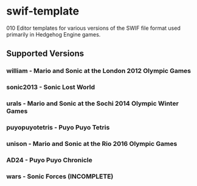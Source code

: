 # swif-template
 010 Editor templates for various versions of the SWIF file format used primarily in Hedgehog Engine games.
 
## Supported Versions
### william - Mario and Sonic at the London 2012 Olympic Games
### sonic2013 - Sonic Lost World
### urals - Mario and Sonic at the Sochi 2014 Olympic Winter Games
### puyopuyotetris - Puyo Puyo Tetris
### unison - Mario and Sonic at the Rio 2016 Olympic Games
### AD24 - Puyo Puyo Chronicle
### wars - Sonic Forces (INCOMPLETE)